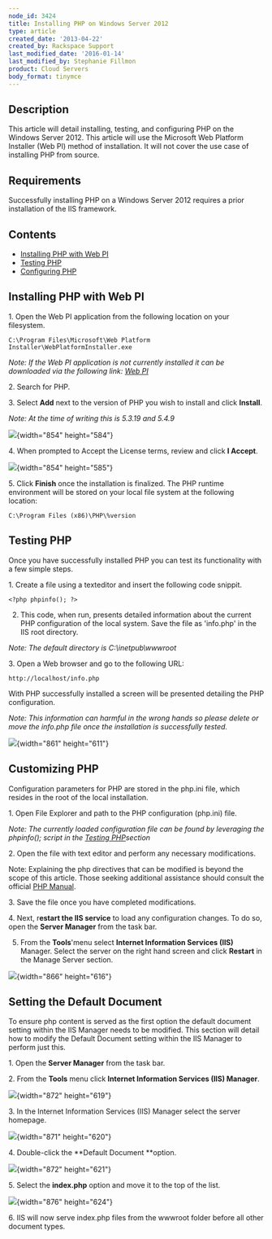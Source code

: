 ```yaml
---
node_id: 3424
title: Installing PHP on Windows Server 2012
type: article
created_date: '2013-04-22'
created_by: Rackspace Support
last_modified_date: '2016-01-14'
last_modified_by: Stephanie Fillmon
product: Cloud Servers
body_format: tinymce
---
```


<span>Description</span>
------------------------

This article will detail installing, testing, and configuring PHP on the
Windows Server 2012. This article will use the Microsoft Web Platform
Installer (Web PI) method of installation. It will not cover the use
case of installing PHP from source.

Requirements
------------

Successfully installing PHP on a Windows Server 2012 requires a prior
installation of the IIS framework.

Contents
--------

-   <span>[Installing PHP with Web PI](#phpwebpi)</span>
-   [<span>Testing PHP</span>](#testphp)
-   [<span>Configuring PHP</span>](#extendphp)

[]()Installing PHP with Web PI
------------------------------

1\. Open the Web PI application from the following location on your
filesystem.

    C:\Program Files\Microsoft\Web Platform Installer\WebPlatformInstaller.exe

*Note: If the Web PI application is not currently installed it can be
downloaded via the following link: [Web
PI](http://www.microsoft.com/web/downloads/platform.aspx)*

2\. Search for PHP.

3\. Select **Add** next to the version of PHP you wish to install and
click **Install**.

*Note: At the time of writing this is 5.3.19 and 5.4.9*

![](https://8026b2e3760e2433679c-fffceaebb8c6ee053c935e8915a3fbe7.ssl.cf2.rackcdn.com/field/image/php_webpi.png){width="854"
height="584"}

4\. When prompted to Accept the License terms, review and click **I
Accept**.

![](https://8026b2e3760e2433679c-fffceaebb8c6ee053c935e8915a3fbe7.ssl.cf2.rackcdn.com/field/image/php_dependecies.png){width="854"
height="585"}

5\. Click **Finish** once the installation is finalized. The PHP runtime
environment will be stored on your local file system at the following
location:

    C:\Program Files (x86)\PHP\%version

[]()[]()Testing PHP
-------------------

Once you have successfully installed PHP you can test its functionality
with a few simple steps.

1\. Create a file using a texteditor and insert the following code
snippit.

    <?php phpinfo(); ?>

2. <span>This code, when run, presents detailed information about the
current PHP configuration of the local system.</span><span> Save the
file as 'info.php' in the IIS root directory.</span>

*<span>Note: The default directory is </span>C:\\inetpub\\wwwroot*

3\. Open a Web browser and go to the following URL:

    http://localhost/info.php

With PHP successfully installed a screen will be presented detailing the
PHP configuration.

*Note: This information can harmful in the wrong hands so please delete
or move the info.php file once the installation is successfully tested.*

![](https://8026b2e3760e2433679c-fffceaebb8c6ee053c935e8915a3fbe7.ssl.cf2.rackcdn.com/field/image/php_info.png){width="861"
height="611"}

Customizing PHP
---------------

Configuration parameters for PHP are stored in the php.ini file, which
resides in the root of the local installation.

1\. Open File Explorer and path to the PHP configuration (php.ini) file.

*Note: The currently loaded configuration file can be found by
leveraging the phpinfo(); script in the [Testing PHP](#testphp)section*

2\. Open the file with text editor and perform any necessary
modifications.

Note: E<span>xplaining the php directives that can be modified is beyond
the scope of this article. Those seeking additional assistance should
consult the official [PHP Manual](http://php.net/manual/en).</span>

3\. Save the file once you have completed modifications.

4\. Next, r**estart the IIS service** to load any configuration changes.
To do so, open the **Server Manager** from the task bar.

5. <span>From the **Tools**'menu select **Internet Information Services
(IIS)** Manager. Select the server on the right hand screen and click
**Restart** in the Manage Server section.</span>

<span>![](https://8026b2e3760e2433679c-fffceaebb8c6ee053c935e8915a3fbe7.ssl.cf2.rackcdn.com/field/image/restart_iis.png){width="866"
height="616"}</span>

Setting the Default Document
-----------------------------

To ensure php content is served as the first option the default document
setting within the IIS Manager needs to be modified. This section will
detail how to modify the Default Document setting within the IIS Manager
to perform just this.

<span>1. Open the **Server Manager** from the task
bar.</span><span> </span>

<span>2. From the **Tools** menu click **Internet Information Services
(IIS) Manager**.</span>

<span>![](https://8026b2e3760e2433679c-fffceaebb8c6ee053c935e8915a3fbe7.ssl.cf2.rackcdn.com/field/image/tools_iis.png){width="872"
height="619"}</span>

<span>3. In the Internet Information Services (IIS) Manager select the
server homepage. </span>

<span>![](https://8026b2e3760e2433679c-fffceaebb8c6ee053c935e8915a3fbe7.ssl.cf2.rackcdn.com/field/image/home_page.png){width="871"
height="620"}</span>

<span>4. Double-click the **Default Document **option.</span>

<span>![](https://8026b2e3760e2433679c-fffceaebb8c6ee053c935e8915a3fbe7.ssl.cf2.rackcdn.com/field/image/default_doc.png){width="872"
height="621"}</span>

<span>5. Select the **index.php** option and move it to the top of the
list.</span>

![](https://8026b2e3760e2433679c-fffceaebb8c6ee053c935e8915a3fbe7.ssl.cf2.rackcdn.com/field/image/php_top.png){width="876"
height="624"}

<span>6. IIS will now serve index.php files from the wwwroot folder
before all other document types.</span>



